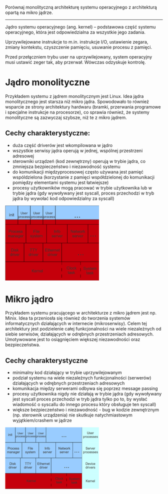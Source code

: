 Porównaj monolityczną architekturę systemu operacyjnego z architekturą opartą na mikro jądrze.

---

Jądro systemu operacyjnego (ang. kernel) – podstawowa część systemu operacyjnego, która jest odpowiedzialna za wszystkie jego zadania.

Uprzywilejowane instrukcje to m.in. instrukcje I/O, ustawienie zegara, zmiany kontekstu, czyszczenie pamięciu, usuwanie procesu z pamięci.

Przed przełączniem trybu user na uprzywilejowany, system operacyjny musi ustawić zeger tak, aby przerwał. Wówczas odzyskuje kontrolę.

# Jądro monolityczne
Przykładem systemu z jądrem monolitycznym jest Linux. Idea jądra monolitycznego jest starsza niż mikro jądra. Spowodowało to również wsparcie ze strony architektury hardwaru (bramki, przerwania programowe i specjalne instrukcje na procesorze), co sprawia również, że systemy monolityczne są zazwyczaj szybsze, niż te z mikro jądrem.

## Cechy charakterystyczne:
* duża część driverów jest wkompilowana w jądro
* wszystkie serwisy jądra operują w jednej, wspólnej przestrzeni adresowej
* sterowniki urządzeń (kod zewnętrzny) operują w trybie jądra, co zmniejsza bezpieczeństwo i niezawodność systemu
* do komunikacji międzyprocesowej często używana jest pamięć wspóldzielona (korzystanie z pamięci współdzielonej do komunikacji pomiędzy elementami systemu jest łatwiejsze)
* procesy użytkowników mogą pracować w trybie użytkownika lub w trybie jądra (gdy wywoływany jest syscall, proces przechodzi w tryb jądra by wywołać kod odpowiedzialny za syscall)

<img src="../../resources/III.6.6-Mono.png" width="300">

# Mikro jądro
Przykładem systemu pracującego w architekturze z mikro jądrem jest np. Minix. Idea ta przeniosła się również do tworzenia systemów informatycznych działających w internecie (mikroserwisy). Celem tej architektury jest podzielenie całej funkcjonalności na wiele niezależnych od siebie serwisów, działających w odrębnych przestrzeniach adresowych. Umotywowane jest to osiągnięciem większej niezawodności oraz bezpieczeństwa.

## Cechy charakterystyczne
* minimalny kod działający w trybie uprzywilejowanym
* podział systemu na wiele niezależnych funkcjonalności (serwerów) działających w odrębnych przestrzeniach adresowych
* komunikacja między serwerami odbywa się poprzez message passing
* procesy użytkownika nigdy nie działają w trybie jądra (gdy wywoływany jest syscall proces przechodzi w tryb jądra tylko po to, by wysłać wiadomość o syscallu do innego procesu który obsługuje ten syscall)
* większe bezpieczeństwo i niezawodność - bug w kodzie zewnętrznym (np. sterownik urządzenia) nie skutkuje natychmiastowym wyjątkiem/crashem w jądrze

<img src="../../resources/III.6.6-Micro.png" width="300">

